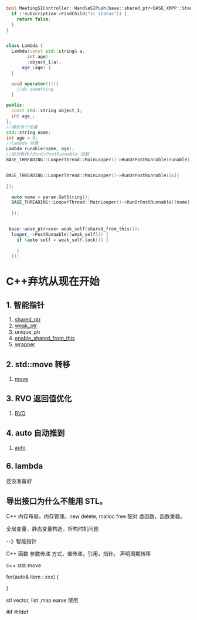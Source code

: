 
````c++

bool MeetingSIController::HandleSIPush(base::shared_ptr<BASE_XMPP::Stanza> subscription) {
  if (!subscription->FindChild("si_status")) {
    return false;
  }
}


class Lambda {
  Lambda(const std::string& a,
        int age) 
  		:object_1(a),
      age_(age) {
  }

  void operator()(){
    //do something
  }

public:
  const std::string object_1;
  int age_;
};
//捕获多个变量
std::string name;
int age = 0;
//lambda 对象
Lambda runable(name, age);
//将对象传入RunOrPostRunnable 函数
BASE_THREADING::LooperThread::MainLooper()->RunOrPostRunnable(runable);


BASE_THREADING::LooperThread::MainLooper()->RunOrPostRunnable([&]{
  
});

  auto name = param.GetString();
  BASE_THREADING::LooperThread::MainLooper()->RunOrPostRunnable([name]{
    
  });


 base::weak_ptr<xxx> weak_self(shared_from_this());
  looper_->PostRunnable([weak_self]() {
    if (auto self = weak_self.lock()) {
     
    }
  });
````


# C++弃坑从现在开始
## 1. 智能指针
  1.  [shared_ptr](./shared_ptr.md)
  2.  [weak_ptr](./weak_ptr.md)
  3.  unique_ptr
  4.  [enable_shared_from_this](./enable_shared_from_this.md)
  5.  [wrapper](./wrapper.md)
## 2. std::move 转移
  1.  [move](./move.md)

## 3.  RVO 返回值优化
  1. [RVO](./RVO.md)

## 4.  auto 自动推到
  1. [auto](./auto.md)


## 6. lambda 
还没准备好

## 导出接口为什么不能用 STL。

C++ 内存布局，内存管理。new delete, malloc free 配对
虚函数，函数重载。

全局变量，静态变量构造，析构时机问题


--》智能指针

C++ 函数 参数传递 方式，值传递，引用，指针。 声明周期转移

c++ std::move 

for(auto& item : xxx) {

}


stl vector, list ,map  earse 使用

#if #ifdef

